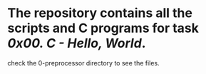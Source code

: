 # The repository contains all the scripts and C programs for task _0x00. C - Hello, World_.<br>

check the 0-preprocessor directory to see the files.<br>
